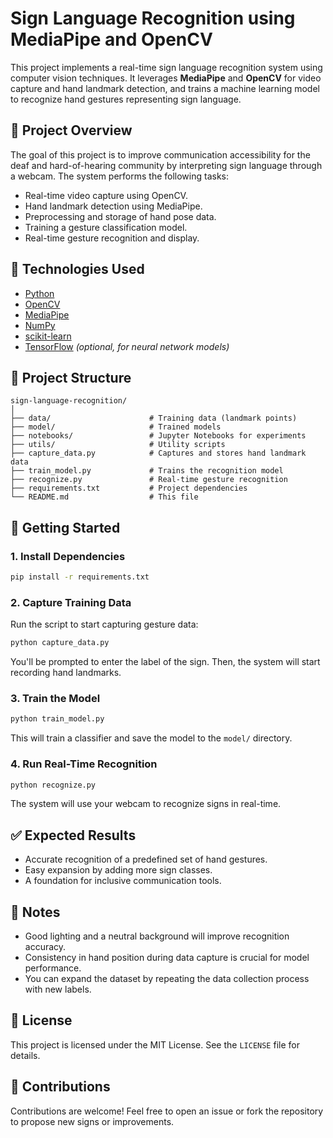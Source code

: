 
# Sign Language Recognition using MediaPipe and OpenCV

This project implements a real-time sign language recognition system using computer vision techniques. It leverages **MediaPipe** and **OpenCV** for video capture and hand landmark detection, and trains a machine learning model to recognize hand gestures representing sign language.

## 🚀 Project Overview

The goal of this project is to improve communication accessibility for the deaf and hard-of-hearing community by interpreting sign language through a webcam. The system performs the following tasks:

- Real-time video capture using OpenCV.
- Hand landmark detection using MediaPipe.
- Preprocessing and storage of hand pose data.
- Training a gesture classification model.
- Real-time gesture recognition and display.

## 🧰 Technologies Used

- [Python](https://www.python.org/)
- [OpenCV](https://opencv.org/)
- [MediaPipe](https://developers.google.com/mediapipe)
- [NumPy](https://numpy.org/)
- [scikit-learn](https://scikit-learn.org/)
- [TensorFlow](https://www.tensorflow.org/) *(optional, for neural network models)*

## 📁 Project Structure

```
sign-language-recognition/
│
├── data/                      # Training data (landmark points)
├── model/                     # Trained models
├── notebooks/                 # Jupyter Notebooks for experiments
├── utils/                     # Utility scripts
├── capture_data.py            # Captures and stores hand landmark data
├── train_model.py             # Trains the recognition model
├── recognize.py               # Real-time gesture recognition
├── requirements.txt           # Project dependencies
└── README.md                  # This file
```

## 🧪 Getting Started

### 1. Install Dependencies

```bash
pip install -r requirements.txt
```

### 2. Capture Training Data

Run the script to start capturing gesture data:

```bash
python capture_data.py
```

You'll be prompted to enter the label of the sign. Then, the system will start recording hand landmarks.

### 3. Train the Model

```bash
python train_model.py
```

This will train a classifier and save the model to the `model/` directory.

### 4. Run Real-Time Recognition

```bash
python recognize.py
```

The system will use your webcam to recognize signs in real-time.

## ✅ Expected Results

- Accurate recognition of a predefined set of hand gestures.
- Easy expansion by adding more sign classes.
- A foundation for inclusive communication tools.

## 📌 Notes

- Good lighting and a neutral background will improve recognition accuracy.
- Consistency in hand position during data capture is crucial for model performance.
- You can expand the dataset by repeating the data collection process with new labels.

## 📄 License

This project is licensed under the MIT License. See the `LICENSE` file for details.

## 🤝 Contributions

Contributions are welcome! Feel free to open an issue or fork the repository to propose new signs or improvements.
